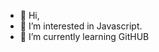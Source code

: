 - 👋 Hi,
- 👀 I’m interested in Javascript.
- 🌱 I’m currently learning GitHUB



<!---
n4tk80/n4tk80 is a ✨ special ✨ repository because its `README.md` (this file) appears on your GitHub profile.
You can click the Preview link to take a look at your changes.
--->
